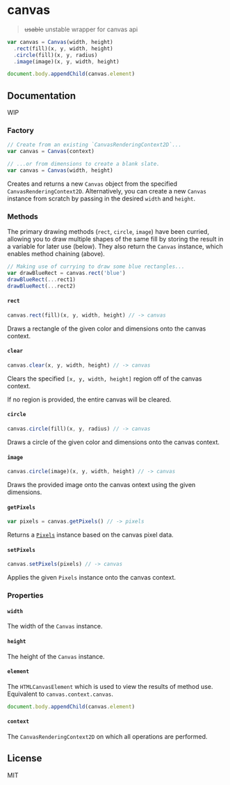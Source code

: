 # canvas
> ~~usable~~ unstable wrapper for canvas api

```javascript
var canvas = Canvas(width, height)
  .rect(fill)(x, y, width, height)
  .circle(fill)(x, y, radius)
  .image(image)(x, y, width, height)

document.body.appendChild(canvas.element)
```

## Documentation
WIP

### Factory
```javascript
// Create from an existing `CanvasRenderingContext2D`...
var canvas = Canvas(context)

// ...or from dimensions to create a blank slate.
var canvas = Canvas(width, height)
```
Creates and returns a new `Canvas` object from the specified `CanvasRenderingContext2D`. Alternatively, you can create a new `Canvas` instance from scratch by passing in the desired `width` and `height`.

### Methods
The primary drawing methods (`rect`, `circle`, `image`) have been curried, allowing you to draw multiple shapes of the same fill by storing the result in a variable for later use (below). They also return the `Canvas` instance, which enables method chaining (above).

```javascript
// Making use of currying to draw some blue rectangles...
var drawBlueRect = canvas.rect('blue')
drawBlueRect(...rect1)
drawBlueRect(...rect2)
```

#### `rect`
```javascript
canvas.rect(fill)(x, y, width, height) // -> canvas
```
Draws a rectangle of the given color and dimensions onto the canvas context.

#### `clear`
```javascript
canvas.clear(x, y, width, height) // -> canvas
```
Clears the specified `[x, y, width, height]` region off of the canvas context.

If no region is provided, the entire canvas will be cleared.

#### `circle`
```javascript
canvas.circle(fill)(x, y, radius) // -> canvas
```
Draws a circle of the given color and dimensions onto the canvas context.

#### `image`
```javascript
canvas.circle(image)(x, y, width, height) // -> canvas
```
Draws the provided image onto the canvas ontext using the given dimensions.

#### `getPixels`
```javascript
var pixels = canvas.getPixels() // -> pixels
```
Returns a [`Pixels`](https://github.com/semibran/pixels) instance based on the canvas pixel data.

#### `setPixels`
```javascript
canvas.setPixels(pixels) // -> canvas
```
Applies the given `Pixels` instance onto the canvas context.

### Properties

#### `width`
The width of the `Canvas` instance.

#### `height`
The height of the `Canvas` instance.

#### `element`
The `HTMLCanvasElement` which is used to view the results of method use. Equivalent to `canvas.context.canvas`.

```javascript
document.body.appendChild(canvas.element)
```

#### `context`
The `CanvasRenderingContext2D` on which all operations are performed.

## License
MIT

